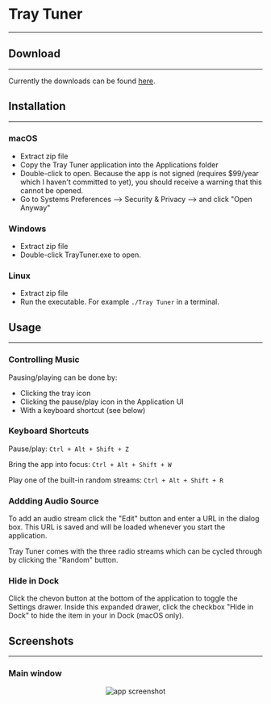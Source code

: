 # Tray Tuner

---

## Download

---

Currently the downloads can be found [here](https://drive.google.com/open?id=1uyz-Y-EZ8_Dw0jdy2QWyLeq5TK0wBp-T).

## Installation

---

### macOS

- Extract zip file
- Copy the Tray Tuner application into the Applications folder
- Double-click to open. Because the app is not signed (requires \$99/year which I haven't committed to yet), you should receive a warning that this cannot be opened.
- Go to Systems Preferences --> Security & Privacy --> and click "Open Anyway"

### Windows

- Extract zip file
- Double-click TrayTuner.exe to open.

### Linux

- Extract zip file
- Run the executable. For example `./Tray Tuner` in a terminal.

## Usage

---

### Controlling Music

Pausing/playing can be done by:

- Clicking the tray icon
- Clicking the pause/play icon in the Application UI
- With a keyboard shortcut (see below)

### Keyboard Shortcuts

Pause/play: `Ctrl + Alt + Shift + Z`

Bring the app into focus: `Ctrl + Alt + Shift + W`

Play one of the built-in random streams: `Ctrl + Alt + Shift + R`

### Addding Audio Source

To add an audio stream click the "Edit" button and enter a URL in the dialog box. This URL is saved and will be loaded whenever you start the application.

Tray Tuner comes with the three radio streams which can be cycled through by clicking the "Random" button.

### Hide in Dock

Click the chevon button at the bottom of the application to toggle the Settings drawer. Inside this expanded drawer, click the checkbox "Hide in Dock" to hide the item in your in Dock (macOS only).

## Screenshots

---

### Main window

<p align="center">
  <img src="https://user-images.githubusercontent.com/39889198/77488308-31f42180-6e0b-11ea-9182-999ded623685.png" alt="app screenshot">
</p>

